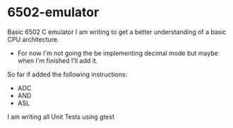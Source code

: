 # 6502-emulator

Basic 6502 C emulator I am writing to get a better understanding of a basic CPU architecture.
- For now I'm not going the be implementing decimal mode but maybe when I'm finished I'll add it.

So far if added the following instructions:
- ADC
- AND
- ASL

I am writing all Unit Tests using gtest
